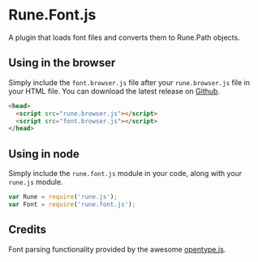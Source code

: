 # Rune.Font.js

A plugin that loads font files and converts them to Rune.Path objects.

## Using in the browser

Simply include the `font.browser.js` file after your `rune.browser.js` file in your HTML file. You can download the latest release on [Github](#).

```html
<head>
  <script src="rune.browser.js"></script>
  <script src="font.browser.js"></script>
</head>
```

## Using in node

Simply include the `rune.font.js` module in your code, along with your `rune.js` module.

```js
var Rune = require('rune.js');
var Font = require('rune.font.js');
```

## Credits

Font parsing functionality provided by the awesome [opentype.js](https://github.com/nodebox/opentype.js).